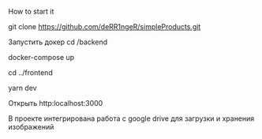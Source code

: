 How to start it

git clone https://github.com/deRR1ngeR/simpleProducts.git

Запустить докер
cd /backend

docker-compose up

cd ../frontend

yarn dev

Открыть http:localhost:3000

В проекте интегрирована работа с google drive для загрузки и хранения изображений 
